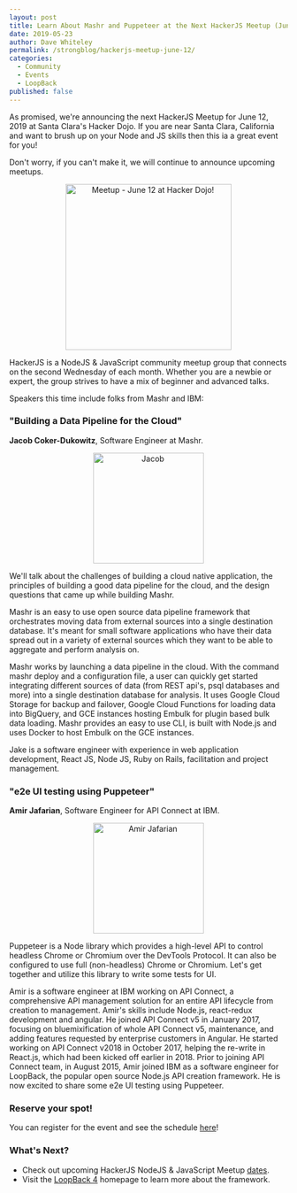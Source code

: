 ```yaml
---
layout: post
title: Learn About Mashr and Puppeteer at the Next HackerJS Meetup (June 12 at the Hacker Dojo)
date: 2019-05-23
author: Dave Whiteley
permalink: /strongblog/hackerjs-meetup-june-12/
categories:
  - Community
  - Events
  - LoopBack
published: false
---
```


As promised, we're announcing the next HackerJS Meetup for June 12, 2019 at Santa Clara's Hacker Dojo. If you are near Santa Clara, California and want to brush up on your Node and JS skills then this ia a great event for you!

Don't worry, if you can't make it, we will continue to announce upcoming meetups.

<!--more-->
<p align="center"> 
<img src="https://strongloop.com/blog-assets/2019/05/Meetup-june-12-hackerdojo.png" alt="Meetup - June 12 at Hacker Dojo!" style="width: 300px"/>
</p>

HackerJS is a NodeJS & JavaScript community meetup group that connects on the second Wednesday of each month. Whether you are a newbie or expert, the group strives to have a mix of beginner and advanced talks.

Speakers this time include folks from Mashr and IBM:

### "Building a Data Pipeline for the Cloud" 
**Jacob Coker-Dukowitz**, Software Engineer at Mashr.

<p align="center"> 
<img src="https://strongloop.com/blog-assets/2019/05/Jacob.png" alt="Jacob" style="width: 200px"/>
</p>

We'll talk about the challenges of building a cloud native application, the principles of building a good data pipeline for the cloud, and the design questions that came up while building Mashr.

Mashr is an easy to use open source data pipeline framework that orchestrates moving data from external sources into a single destination database. It's meant for small software applications who have their data spread out in a variety of external sources which they want to be able to aggregate and perform analysis on.

Mashr works by launching a data pipeline in the cloud. With the command mashr deploy and a configuration file, a user can quickly get started integrating different sources of data (from REST api's, psql databases and more) into a single destination database for analysis. It uses Google Cloud Storage for backup and failover, Google Cloud Functions for loading data into BigQuery, and GCE instances hosting Embulk for plugin based bulk data loading. Mashr provides an easy to use CLI, is built with Node.js and uses Docker to host Embulk on the GCE instances.

Jake is a software engineer with experience in web application development, React JS, Node JS, Ruby on Rails, facilitation and project management.

### "e2e UI testing using Puppeteer" 
**Amir Jafarian**, Software Engineer for API Connect at IBM.

<p align="center"> 
<img src="https://strongloop.com/blog-assets/2019/05/amir.png" alt="Amir Jafarian" style="width: 200px"/>
</p>

Puppeteer is a Node library which provides a high-level API to control headless Chrome or Chromium over the DevTools Protocol. It can also be configured to use full (non-headless) Chrome or Chromium. Let's get together and utilize this library to write some tests for UI.

Amir is a software engineer at IBM working on API Connect, a comprehensive API management solution for an entire API lifecycle from creation to management. Amir's skills include Node.js, react-redux development and angular. He joined API Connect v5 in January 2017, focusing on bluemixification of whole API Connect v5, maintenance, and adding features requested by enterprise customers in Angular. He started working on API Connect v2018 in October 2017, helping the re-write in React.js, which had been kicked off earlier in 2018. Prior to joining API Connect team, in August 2015, Amir joined IBM as a software engineer for LoopBack, the popular open source Node.js API creation framework. He is now excited to share some e2e UI testing using Puppeteer.

### Reserve your spot!

You can register for the event and see the schedule [here](https://www.meetup.com/HackerJS/events/kjhnvqyzjbqb/)!

### What's Next?

- Check out upcoming HackerJS NodeJS & JavaScript Meetup [dates](https://www.meetup.com/HackerJS/).
- Visit the [LoopBack 4](http://v4.loopback.io/) homepage to learn more about the framework. 
